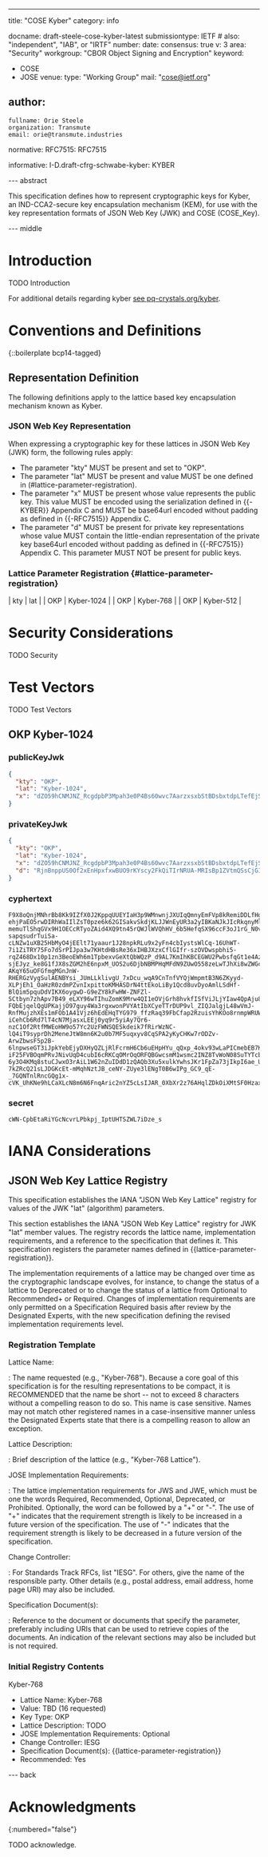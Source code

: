 ---
title: "COSE Kyber"
category: info

docname: draft-steele-cose-kyber-latest
submissiontype: IETF  # also: "independent", "IAB", or "IRTF"
number:
date:
consensus: true
v: 3
area: "Security"
workgroup: "CBOR Object Signing and Encryption"
keyword:
 - COSE
 - JOSE
venue:
  type: "Working Group"
  mail: "cose@ietf.org"

author:
 -
    fullname: Orie Steele
    organization: Transmute
    email: orie@transmute.industries



normative:
  RFC7515: RFC7515


informative:
  I-D.draft-cfrg-schwabe-kyber: KYBER

--- abstract

This specification defines how to represent cryptographic keys for Kyber, an IND-CCA2-secure key encapsulation mechanism (KEM), for use with the key representation formats of JSON Web Key (JWK) and COSE (COSE_Key).

--- middle

# Introduction

TODO Introduction

For additional details regarding kyber [see pq-crystals.org/kyber](https://pq-crystals.org/kyber/).

# Conventions and Definitions

{::boilerplate bcp14-tagged}

## Representation Definition

The following definitions apply to the lattice based key encapsulation mechanism known as Kyber.

### JSON Web Key Representation

When expressing a cryptographic key for these lattices in JSON Web Key (JWK) form, the following rules apply:

- The parameter "kty" MUST be present and set to "OKP".
- The parameter "lat" MUST be present and value MUST be one defined in (#lattice-parameter-registration).
- The parameter "x" MUST be present whose value represents the public key. This value MUST be encoded using the serialization defined in {{-KYBER}} Appendix C and MUST be base64url encoded without padding as defined in {{-RFC7515}} Appendix C.
- The parameter "d" MUST be present for private key representations whose value MUST contain the little-endian representation of the private key base64url encoded without padding as defined in {{-RFC7515}} Appendix C. This parameter MUST NOT be present for public keys.

### Lattice Parameter Registration {#lattice-parameter-registration}

| kty | lat         |
| OKP | Kyber-1024  |
| OKP | Kyber-768   |
| OKP | Kyber-512   |

# Security Considerations

TODO Security

# Test Vectors

TODO Test Vectors
## OKP Kyber-1024

### publicKeyJwk
~~~ json
{
  "kty": "OKP",
  "lat": "Kyber-1024",
  "x": "dZO59hCNMJNZ_RcgdpbP3Mpah3e0P4Bs60wvc7AarzxsxbStBDsbxtdpLTefEjS_Fpa9OJYmALmQIqbBj1tL4rN6yKOGGptSUdB0Q6at4RWecjOUy9ebYssaoNdlGNsInaDI2ns4nzeCZnqxupkMhwNVLwF0bifPbvG-O0SWs1Makxgc4cJhwmp_90bE9WeLXFdIHUCpb2G0Gft751GNAPgvnAlb79gVm5nFgXxFJNSpbFCdqrsCbTGVOoSEXBQclHGUcBuNqRK69jQg9fJFihWJxIg19OGolhk8W0NTk9e7rVOV1fc729YuzpE4GXmKUrtp4Sax3bY86bmcqKaz_SA_cMZOlsU-t0ktufXDqEEUO5moQEx_VeyLkjF1JcTNa9EdY-SdS_pYl-pHJQIm9plY1XS0EtViKgE3inQOu6OfpANuErO9gpFis4QVb5UQQjU0soQKqUehYnFXS0YcuCCMiVZ9dbZ5nOLKEsMHMOp1ZMdi3glGhzaSFky7ZokuXysFHekcXZUU-uh4l5kNMEw1KuMxpTEgxIyYH8ll_udLLklHabQgwbVCQHxzcxyecwnMmSo-ThmMHYmWsCWfOlN6kFWWOQrCQgbIcChILGRdjBo4nDEsufwHOJseWrpiemnPbrlgeGB6xTCuI9OKp0ZxNQJmPEunmLkhmTs39kufa_mGoEMeYMpXEzl2vzOJ4VyXF7KSertTd6qFN7l4djAKDqSi55IceALDQeW59LKElSvEthM95Ui_ZBlFQmRgXCl3wUp9DCtSovyfmKREWIEWj6F7wCIVHEi8OvQeq9C_5KS-hHZaINCn0CPE_Dwry7BDsoOtKao4JMQvibkqi2lijLYy3bpBdtKZdoZ0soq3oSKo5vEG-3dPW9dSUwQIY2AlTeprwhNXgSFNnTJpwhUi6twP0hSEdvV4BqciTDM3GNwQPiME4PIrDwIo0OptE0NyjuiqRJA4Qhm4X4NJfgQC24uohUBsQTIRj-lvgMKXEFshbXy_5jkbXkm1aAy4-YKz0SFcorKStxemK1SpAYZJOYzEhiFN6bgPk3POnbVxj8kQhkVl7REXtBtCkrUYV6CkglzEz_Zk9KB65EFUYyhzSGaodzCMGPMqQZWY3DiX0UKj-Jsk_usnEvADccYMdfBTHvKe8aQWqEdvjMULFMExf3DBl6COQjkt2cprg3GioIVZr-tHfuk6T_bGsMbHdIiS3EPBuVacFFURtaYSD-Qj2qxLO9UOtgpFDitmY8DMK9EUU0E8ydRgxvCmhqMizIOkvmwjcOWf3yAB8sEos8VGeJYLFqpj6TNqyIhzM_RZErsDaOlVxDbFUctrXaK1t0cmJOYXfpYaX4d0baEJGAOvvELGZ-qgNQCS8LYU9ekT6dYe0NACZ6dYu3lKzaaD8MQaOpoQ6IqEACxi_5UibgRnWYd5ctAP7aRf9OlCA8ZIgEVG-mkKuGhcW3UMcMye8YdANdGRHiih23VJvTDPwKVQu5Jly9yB9bdFSJJfDRuH8Otb_re88vq3CACcnCdJRvd-w-yx2cZ7EyTJ8rcxEPoIzwRYSuxmvfQigwBHqLMW4Jac8BpjMvOVeMwFB7ZH8ClHqwUBrCcXi0ZUHdvPkkvOfyxTjSRAy0IjOiQ8WEaYyFNLXSrGa7WP5UFlS1U1_SNHUIVypXWiIfYMzoq34jywOuiItgAoNbKKfQGoMLN3hhA2Kew8zhZ1V6C4wfoWweOZroem1RYpuGTJa4YUZldFEyZd6AoIckZ8-YDPDMsIKkloK8kmFAOSEmdXiqt9t6YadwDFVCuNxPh0tNyzE1UWHvG8JpZiGobJ6EEkGqI6KsZwZyrDfdCf2MkP0WujsBkIvcQUO2pvv_EigsB5irJjFCm3xBVV09Jab9egaOFnm1SZ4XOKF5jCp8iPCedaR9lSF1VvFTYepHuwqeKZicUV2kgJyJKtPBZ2u1GAtrmyoNAHsytbBYq55pEUFuczALEu8jITTjpsD8e5AO1hNfYmd1wH1SYVFYEGn_svqqWlk2kqltLGFqNAJbM9Olpt1-Nm26m8yGTk0SlwmQNEHr-SfETlgSavw4YDqk5jyHY"
}
~~~

### privateKeyJwk
~~~ json
{
  "kty": "OKP",
  "lat": "Kyber-1024",
  "x": "dZO59hCNMJNZ_RcgdpbP3Mpah3e0P4Bs60wvc7AarzxsxbStBDsbxtdpLTefEjS_Fpa9OJYmALmQIqbBj1tL4rN6yKOGGptSUdB0Q6at4RWecjOUy9ebYssaoNdlGNsInaDI2ns4nzeCZnqxupkMhwNVLwF0bifPbvG-O0SWs1Makxgc4cJhwmp_90bE9WeLXFdIHUCpb2G0Gft751GNAPgvnAlb79gVm5nFgXxFJNSpbFCdqrsCbTGVOoSEXBQclHGUcBuNqRK69jQg9fJFihWJxIg19OGolhk8W0NTk9e7rVOV1fc729YuzpE4GXmKUrtp4Sax3bY86bmcqKaz_SA_cMZOlsU-t0ktufXDqEEUO5moQEx_VeyLkjF1JcTNa9EdY-SdS_pYl-pHJQIm9plY1XS0EtViKgE3inQOu6OfpANuErO9gpFis4QVb5UQQjU0soQKqUehYnFXS0YcuCCMiVZ9dbZ5nOLKEsMHMOp1ZMdi3glGhzaSFky7ZokuXysFHekcXZUU-uh4l5kNMEw1KuMxpTEgxIyYH8ll_udLLklHabQgwbVCQHxzcxyecwnMmSo-ThmMHYmWsCWfOlN6kFWWOQrCQgbIcChILGRdjBo4nDEsufwHOJseWrpiemnPbrlgeGB6xTCuI9OKp0ZxNQJmPEunmLkhmTs39kufa_mGoEMeYMpXEzl2vzOJ4VyXF7KSertTd6qFN7l4djAKDqSi55IceALDQeW59LKElSvEthM95Ui_ZBlFQmRgXCl3wUp9DCtSovyfmKREWIEWj6F7wCIVHEi8OvQeq9C_5KS-hHZaINCn0CPE_Dwry7BDsoOtKao4JMQvibkqi2lijLYy3bpBdtKZdoZ0soq3oSKo5vEG-3dPW9dSUwQIY2AlTeprwhNXgSFNnTJpwhUi6twP0hSEdvV4BqciTDM3GNwQPiME4PIrDwIo0OptE0NyjuiqRJA4Qhm4X4NJfgQC24uohUBsQTIRj-lvgMKXEFshbXy_5jkbXkm1aAy4-YKz0SFcorKStxemK1SpAYZJOYzEhiFN6bgPk3POnbVxj8kQhkVl7REXtBtCkrUYV6CkglzEz_Zk9KB65EFUYyhzSGaodzCMGPMqQZWY3DiX0UKj-Jsk_usnEvADccYMdfBTHvKe8aQWqEdvjMULFMExf3DBl6COQjkt2cprg3GioIVZr-tHfuk6T_bGsMbHdIiS3EPBuVacFFURtaYSD-Qj2qxLO9UOtgpFDitmY8DMK9EUU0E8ydRgxvCmhqMizIOkvmwjcOWf3yAB8sEos8VGeJYLFqpj6TNqyIhzM_RZErsDaOlVxDbFUctrXaK1t0cmJOYXfpYaX4d0baEJGAOvvELGZ-qgNQCS8LYU9ekT6dYe0NACZ6dYu3lKzaaD8MQaOpoQ6IqEACxi_5UibgRnWYd5ctAP7aRf9OlCA8ZIgEVG-mkKuGhcW3UMcMye8YdANdGRHiih23VJvTDPwKVQu5Jly9yB9bdFSJJfDRuH8Otb_re88vq3CACcnCdJRvd-w-yx2cZ7EyTJ8rcxEPoIzwRYSuxmvfQigwBHqLMW4Jac8BpjMvOVeMwFB7ZH8ClHqwUBrCcXi0ZUHdvPkkvOfyxTjSRAy0IjOiQ8WEaYyFNLXSrGa7WP5UFlS1U1_SNHUIVypXWiIfYMzoq34jywOuiItgAoNbKKfQGoMLN3hhA2Kew8zhZ1V6C4wfoWweOZroem1RYpuGTJa4YUZldFEyZd6AoIckZ8-YDPDMsIKkloK8kmFAOSEmdXiqt9t6YadwDFVCuNxPh0tNyzE1UWHvG8JpZiGobJ6EEkGqI6KsZwZyrDfdCf2MkP0WujsBkIvcQUO2pvv_EigsB5irJjFCm3xBVV09Jab9egaOFnm1SZ4XOKF5jCp8iPCedaR9lSF1VvFTYepHuwqeKZicUV2kgJyJKtPBZ2u1GAtrmyoNAHsytbBYq55pEUFuczALEu8jITTjpsD8e5AO1hNfYmd1wH1SYVFYEGn_svqqWlk2kqltLGFqNAJbM9Olpt1-Nm26m8yGTk0SlwmQNEHr-SfETlgSavw4YDqk5jyHY",
  "d": "RjnBnppUS0Of2xEnHpxfxwBUO9rKYscy2FkQiTIrNRUA-MRIsBp1ZVtmQSsCjGIW8lVfOMUL3yKo5SRZcowCWIigPHFrmHxGCUtXk5MYqFmg3xJ_hzrORWk5YPdNwgQOfOIFHpu-eukW8nKfzybDjtHO9DGKm-AiZVVcA_J4D9IFQkkRyvBGl7TCsBIuEhk-1sCSZzCePBSvr6cQVFZtUOV6-XcIcJKaarsn7rtwZlo3rtseCUSTBKOUOXQVERxJ9JAjXDRDtASHLUiYLaLEjTtlD6Gg7pXGL0FRBlPF6CmuF6d2milKJuZJfURlCHw0eyum89dgarop1DKxAlVm_VucFRcAf7k6GXQOF7cm3UauMscmvgaCiaALd5rB-yu0VTMUC9k9fhZeoZcf-galT6J46Op_m4YT9ciX14pWVaeGc9aiPWCH3RjHjzIL9LFEkih1g4YDYzRM1NlO7aC_e1q3nLmNRCdVa6pKc1d2HpokWMZAxyNakyKwJJKl5mGvp-w-wGLLOYdNCMWb4EF7JtZW9fu4n5zFHwglZqeO3TNdyhpfLUN1h5WWoBuYlxoT0_jAKqwdrHFfQNU4YovL3PtZElufgtDE1wLB34ehYqR0pdK4PrO7qbOqmzww0HRksFiO1xSlErKiMGR8z7R1TJG8wQJWfGoo2jjA-InLSZt8_NqcShZoOpAz3aV8yxuanuC6pOLDv6xqqBkTheIvXkG5a9bNffCEDRxWm1pWapd-MCisu1qva6txa8cXFLdT0VQu_TiklYtdw8YnFDOj5xStf7Y0vYtkdAG0_xNkPie8iSc7bdgvolifrxUR1sCcCpELxVSuXStJpGakfrOgB1RmFXI7Y5cFEJg9wNlw-7CRwbJbSXBCZBB1V-QrZRlI6kJmRNmX5TYpXWEbmfhw2Iweyzou2Vk9NFZDMurCnuo_ffhpIjZnZXaKm-fH7eoD6IO9-fwux7uTaawshuMcTpCkpPJ5tJWQ_NVBLivMjkAkXFKWiStb5kLP3iGoP3WVLDYJYxIPyfdEX3MFNeYFxPayXxOOMDQT_6Ilc-C6rVmIkyEErFFt5WSiWEgQH7WI8EejBbJq-QdQ6IN9TSqrkomA1oULssokM2QeJVCWDaG6SSd6A6Vupsi5fwwrSglDkOrOYNla28cnHTs7KKUInYzHWBwaV6ExCPsdTJl9X8nD0dM0VBRIdbmf4WSborqRuAulinCK97F8-QU5elpJ31Wf6ekPx9GJDra4cUoMsdsWqaIiiKi74jIBKQMnuXGbpZE3hJvFzHW2WDRGVZZxqSOQeES3J-kMVygfzwBXjvYdM7wC8YxpKOt5bkUnN3Res5ophhgNwasJjCxgJtS4bHCqvnevj3HJiqvF0AKjNKdy54Rrx8px5fIxPssvdoShVzIUgrKs-DIfsCHHV0KxPAx7dzE1rRgh-YnP3QSKAXPPRdeAPDvDPmCmKGC6oHpk3DVGX4kpzRAzgAAtajnOE3cyIphRy-hV3-Qoo0GffDEXWCIZwtMN4DmLdYELnfRjhDEMciWLPPYvdDNZuAjIn3Y_JIoK_BrOVskV8CgnwmjE5shQk2MqxOAwDBoHIEFst6OxxJlSVkLFLlQiuuOCZhWkc-LBi0deJQuY39I6GOGBLOZEjDI8oYaVIYsppWKcMNkdArqxs6iFeofCAbxi4AUEriBqCeFzIYaraaWtczoOLpw89PO5rPIwRQmOtgujnuTJU1yA4ygoDEs74bVJ1sJ7wwIR_gUD31xkV2Uu_XQHXiNC9QHCAgdWjtFmi-C2uiZN5cCD7SQJfkkkv3xuZgp5DJaxoohIo3cmE4tFbaFUVisbLMFwZaJ8JbG_8LdpkKcAuKRvoCQ0dSJiGXYM2tWEBzljYAM0s0MIcyY1G8lZebpfowJfHaSk1TB7DqxH97FynwjDn5sI2cesx9u9dQGBkVkOlWtMyVpWnuET5yqGG1i_mvwueMYuerqyf4i6zHWZ9LtcfsxkjEq0ZDF8K3CrKzIjHkufxgaEPvxNNEwmn6ygY7Ut3yUdy7ufrAgwdZO59hCNMJNZ_RcgdpbP3Mpah3e0P4Bs60wvc7AarzxsxbStBDsbxtdpLTefEjS_Fpa9OJYmALmQIqbBj1tL4rN6yKOGGptSUdB0Q6at4RWecjOUy9ebYssaoNdlGNsInaDI2ns4nzeCZnqxupkMhwNVLwF0bifPbvG-O0SWs1Makxgc4cJhwmp_90bE9WeLXFdIHUCpb2G0Gft751GNAPgvnAlb79gVm5nFgXxFJNSpbFCdqrsCbTGVOoSEXBQclHGUcBuNqRK69jQg9fJFihWJxIg19OGolhk8W0NTk9e7rVOV1fc729YuzpE4GXmKUrtp4Sax3bY86bmcqKaz_SA_cMZOlsU-t0ktufXDqEEUO5moQEx_VeyLkjF1JcTNa9EdY-SdS_pYl-pHJQIm9plY1XS0EtViKgE3inQOu6OfpANuErO9gpFis4QVb5UQQjU0soQKqUehYnFXS0YcuCCMiVZ9dbZ5nOLKEsMHMOp1ZMdi3glGhzaSFky7ZokuXysFHekcXZUU-uh4l5kNMEw1KuMxpTEgxIyYH8ll_udLLklHabQgwbVCQHxzcxyecwnMmSo-ThmMHYmWsCWfOlN6kFWWOQrCQgbIcChILGRdjBo4nDEsufwHOJseWrpiemnPbrlgeGB6xTCuI9OKp0ZxNQJmPEunmLkhmTs39kufa_mGoEMeYMpXEzl2vzOJ4VyXF7KSertTd6qFN7l4djAKDqSi55IceALDQeW59LKElSvEthM95Ui_ZBlFQmRgXCl3wUp9DCtSovyfmKREWIEWj6F7wCIVHEi8OvQeq9C_5KS-hHZaINCn0CPE_Dwry7BDsoOtKao4JMQvibkqi2lijLYy3bpBdtKZdoZ0soq3oSKo5vEG-3dPW9dSUwQIY2AlTeprwhNXgSFNnTJpwhUi6twP0hSEdvV4BqciTDM3GNwQPiME4PIrDwIo0OptE0NyjuiqRJA4Qhm4X4NJfgQC24uohUBsQTIRj-lvgMKXEFshbXy_5jkbXkm1aAy4-YKz0SFcorKStxemK1SpAYZJOYzEhiFN6bgPk3POnbVxj8kQhkVl7REXtBtCkrUYV6CkglzEz_Zk9KB65EFUYyhzSGaodzCMGPMqQZWY3DiX0UKj-Jsk_usnEvADccYMdfBTHvKe8aQWqEdvjMULFMExf3DBl6COQjkt2cprg3GioIVZr-tHfuk6T_bGsMbHdIiS3EPBuVacFFURtaYSD-Qj2qxLO9UOtgpFDitmY8DMK9EUU0E8ydRgxvCmhqMizIOkvmwjcOWf3yAB8sEos8VGeJYLFqpj6TNqyIhzM_RZErsDaOlVxDbFUctrXaK1t0cmJOYXfpYaX4d0baEJGAOvvELGZ-qgNQCS8LYU9ekT6dYe0NACZ6dYu3lKzaaD8MQaOpoQ6IqEACxi_5UibgRnWYd5ctAP7aRf9OlCA8ZIgEVG-mkKuGhcW3UMcMye8YdANdGRHiih23VJvTDPwKVQu5Jly9yB9bdFSJJfDRuH8Otb_re88vq3CACcnCdJRvd-w-yx2cZ7EyTJ8rcxEPoIzwRYSuxmvfQigwBHqLMW4Jac8BpjMvOVeMwFB7ZH8ClHqwUBrCcXi0ZUHdvPkkvOfyxTjSRAy0IjOiQ8WEaYyFNLXSrGa7WP5UFlS1U1_SNHUIVypXWiIfYMzoq34jywOuiItgAoNbKKfQGoMLN3hhA2Kew8zhZ1V6C4wfoWweOZroem1RYpuGTJa4YUZldFEyZd6AoIckZ8-YDPDMsIKkloK8kmFAOSEmdXiqt9t6YadwDFVCuNxPh0tNyzE1UWHvG8JpZiGobJ6EEkGqI6KsZwZyrDfdCf2MkP0WujsBkIvcQUO2pvv_EigsB5irJjFCm3xBVV09Jab9egaOFnm1SZ4XOKF5jCp8iPCedaR9lSF1VvFTYepHuwqeKZicUV2kgJyJKtPBZ2u1GAtrmyoNAHsytbBYq55pEUFuczALEu8jITTjpsD8e5AO1hNfYmd1wH1SYVFYEGn_svqqWlk2kqltLGFqNAJbM9Olpt1-Nm26m8yGTk0SlwmQNEHr-SfETlgSavw4YDqk5jyHZpHfzsJ-BKV1_z9yGzj_rN3kgNQc4nzwcJuyPnIhlxEoZfQVuvk6Fqo7GodH7Zx6NFzhEFa4VyEo3WVBlXfJ8p"
}
~~~

### cyphertext
~~~
F9X8oQnjMNhrBb8Kk9IZfX0J2KppqUUEYIaH3p9WMnwnjJXUIqQmnyEmFVp8kRemiDDLfHgZ6O9Ssttjkl7MoWTpSDKjIDoeHMvziuC6gPS8ADvnEY0DRDFkfQ9HJd5sk-ehjPaEO5rwDIRhWaIIlZsT0pze6k62GISakvSkdjKLJJWnEyUR3a2yIBKaNJkJIcRkqnyMlTYqr-memuTlShqGVx9H1OECcRTyoZAid4XQ9tn45rQWJlWVQhHV_6b5HefqSX96ccF3oJ1rG_N0v7eEWAVFD5SOC3LiT7v2h_nhFEylgq21XzEqm93ew6fLyJU0Ly29tk7MEzXElgj6mtcJw4XgAm_VRfdq91IP0ob60Cm39u-sapqsudrTuiSa-cLNZw1uXB25HbMyO4jEElt71yaaur1J28npkRLu9x2yFn4cbIystsWlCq-16UhWT-7i1ZiTRY75Fo7dSrPIJpa3w7KHtdHBsRe36xIHBJXzxCflGIfr-szOVDwspbhi5-rqZ468Dx10p1zn3BeoEWh6m1TpbexvGeXtQbWQzP_d9AL7KmIhKBCEGWU2PwbsfqGt1e4Az9MaVEwfMGmCnwCP-sjEJyz_ke8G1fJX8sZGM2hE6npxM_UOS2u6DjbNBMPHqMFdN9ZUwO558zeLwTJhXi8wZWGcaI9X2OefqCDS1YMMzsPzRR22cbaM3ijEqDxCOpAllifUyZGSIbbQXqKz0iL313hFcrj3dF15rKxX8TnFrN92HfLwSDEUogFx9_ZBql_ekU9Uf0udX1_y5qBMrfZ0H0xFbCRnaXk04pJ6SpsfL3dO7wnvi8jY0ydmJ8Bniqr9OtnjuLgjJAw1ZMm-AKqY65uOFGfmgMGnJnW-RHERGzVygSulAENBYsi_JUmLLklivgU_7xDcu_wqA9CnTnfVYQjWmpmtB3N6ZKyyd-XLPjEh1_OaHzR0zdmPZvnIxpittoKMHASDrN4ttEkoLiBy1Qcd8uvDyoAmlLSdHf-BlQim5pquDdVIKX6oygwD-G9eZY8kFwHW-ZNFZl-SCtbyn7zhApv7B49_eLXY96wTIhuZomK9Mrw4QI1eOVjGrh8hvkfISfViJLjYIaw4QpAju8Kh89mtty0FnDvDRpFMbTmRyE6IpKBNyWMBK6CH2uiwpQ45jVFByqop5ceWshDzqxx87o8QuIzHgdLJLWM1isRSX1Ze8GO86WDIDo7xZgT4EHlXmJTA-FQbEjqelQgUPKajjO97guy4Wa3rgxwonPVYAtIbXCyeTTrDUP9vl_ZIQJalgjL48wVmJ-RnfMujzhXEs1mFOb1A41Vjz6hEdEHqTYG979_ffzRaq39FbCfap2RzuisYhKOo8rnmpWRUWsefwgT2SS1822JY2BkZWfAxOngs7eS6eE-iCehCb6Rd7lT4cN7MjasxLEEj0yq9r5yiAy7Qr6-nzC1Of2RtfMWEoHW9o57Yc2UzFWNSQESkdeik7fRirWzNC-lQ4iT9syprDh2MeneJtW8mn6K2u0b7MF5uqxyv8CqSPA2yKyCHKw7rODZv-ArwZbwsF5p2B-6lnpwseGT3iJpkYebEjyDXHyQZLjRlFcrmH6Cb6uEHpHYu_qQxp_4okv93wLaPICmebEB7KEMjTBljBVdoKSRfeSexeo23bJSrWVSWv8zFz5dIuHd9irjjj8UFIUvb6hbpqevEF6aceUypDqaMdVZ0PVrvtCDR7HrCFlC-iF25FVBOqmPRvJNivUqD4cubI6cRKCqOMrOqORFQBGwcsmM1wsmc2INZ8TvWoN08SuTYTcbeNthaY01_VancvaNkGZiDOFhnFCYkKoO-6y3O4KMq8stuCJwxO3rAiL1W62nZuIDdD1zQAQb3Xu5xulkYwhsJKr1FpZa73jIkpI6ae_UM7-7kZRcQ21sLJDGKcEt-mMqhNztJB_ceNY-ZUye3lENgT0B6wIPg_GC9_qE-_7GQNTnlRncGQg1x-cVK_UhKNe9hLCaXLcN8m6N6FnqAric2nYZ5cLsIJAR_0XbXr2z76AHqlZDkOiXMtSF0HzaxAmV40OJG0DI5R0usbJpOBSLnm1RbHnOlXy4
~~~

### secret
~~~
cWN-CpbEtaRiYGcNcvrLPbkpj_IptUHTSZWL7iDze_s
~~~


# IANA Considerations

## JSON Web Key Lattice Registry

This specification establishes the IANA "JSON Web Key Lattice" registry for values of the JWK "lat" (algorithm) parameters.

This section establishes the IANA "JSON Web Key Lattice"
registry for JWK "lat" member values.  The registry records the lattice
name, implementation requirements, and a reference to the
specification that defines it.  This specification registers the
parameter names defined in {{lattice-parameter-registration}}.

The implementation requirements of a lattice may be changed over time
as the cryptographic landscape evolves, for instance, to change the
status of a lattice to Deprecated or to change the status of a lattice
from Optional to Recommended+ or Required.  Changes of implementation
requirements are only permitted on a Specification Required basis
after review by the Designated Experts, with the new specification
defining the revised implementation requirements level.

### Registration Template

Lattice Name:

: The name requested (e.g., "Kyber-768").  Because a core goal of this
specification is for the resulting representations to be compact,
it is RECOMMENDED that the name be short -- not to exceed 8
characters without a compelling reason to do so.  This name is
case sensitive.  Names may not match other registered names in a
case-insensitive manner unless the Designated Experts state that
there is a compelling reason to allow an exception.

Lattice Description:

: Brief description of the lattice (e.g., "Kyber-768 Lattice").

JOSE Implementation Requirements:

: The lattice implementation requirements for JWS and JWE, which must
be one the words Required, Recommended, Optional, Deprecated, or
Prohibited.  Optionally, the word can be followed by a "+" or "-".
The use of "+" indicates that the requirement strength is likely
to be increased in a future version of the specification.  The use
of "-" indicates that the requirement strength is likely to be
decreased in a future version of the specification.

Change Controller:

: For Standards Track RFCs, list "IESG".  For others, give the name
of the responsible party.  Other details (e.g., postal address,
email address, home page URI) may also be included.

Specification Document(s):

: Reference to the document or documents that specify the parameter,
preferably including URIs that can be used to retrieve copies of
the documents.  An indication of the relevant sections may also be
included but is not required.

### Initial Registry Contents

Kyber-768

- Lattice Name: Kyber-768
- Value: TBD (16 requested)
- Key Type: OKP
- Lattice Description: TODO
- JOSE Implementation Requirements: Optional
- Change Controller: IESG
- Specification Document(s): {{lattice-parameter-registration}}
- Recommended: Yes


--- back

# Acknowledgments
{:numbered="false"}

TODO acknowledge.
